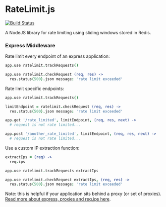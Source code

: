 RateLimit.js
============
[![Build
Status](https://travis-ci.org/dudleycarr/ratelimit.js.svg)](https://travis-ci.org/dudleycarr/ratelimit.js)

A NodeJS library for rate limiting using sliding windows stored in Redis.

### Express Middleware

Rate limit every endpoint of an express application:

```coffee
app.use ratelimit.trackRequests()

app.use ratelimit.checkRequest (req, res) ->
  res.status(500).json message: 'rate limit exceeded'
```

Rate limit specific endpoints:

```coffee
app.use ratelimit.trackRequests()

limitEndpoint = ratelimit.checkRequest (req, res) ->
  res.status(500).json message: 'rate limit exceeded'

app.get '/rate_limited', limitEndpoint, (req, res, next) ->
  # request is not rate limited...

app.post '/another_rate_limited', limitEndpoint, (req, res, next) ->
  # request is not rate limited...
```

Use a custom IP extraction function:

```coffee
extractIps = (req) ->
  req.ips

app.use ratelimit.trackRequests extractIps

app.use ratelimit.checkRequest extractIps, (req, res) ->
  res.status(500).json message: 'rate limit exceeded'
```

Note: this is helpful if your application sits behind a proxy (or set of proxies).
[Read more about express, proxies and req.ips here](http://expressjs.com/guide/behind-proxies.html).
